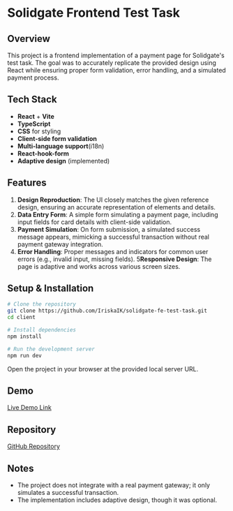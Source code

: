 # Solidgate Frontend Test Task

## Overview
This project is a frontend implementation of a payment page for Solidgate's test task. The goal was to accurately replicate the provided design using React while ensuring proper form validation, error handling, and a simulated payment process.

## Tech Stack
- **React** + **Vite**
- **TypeScript**
- **CSS** for styling
- **Client-side form validation**
- **Multi-language support**(i18n)
- **React-hook-form**
- **Adaptive design** (implemented)

## Features
1. **Design Reproduction**: The UI closely matches the given reference design, ensuring an accurate representation of elements and details.
2. **Data Entry Form**: A simple form simulating a payment page, including input fields for card details with client-side validation.
3. **Payment Simulation**: On form submission, a simulated success message appears, mimicking a successful transaction without real payment gateway integration.
4. **Error Handling**: Proper messages and indicators for common user errors (e.g., invalid input, missing fields).
5**Responsive Design**: The page is adaptive and works across various screen sizes.

## Setup & Installation
```sh
# Clone the repository
git clone https://github.com/IriskaIK/solidgate-fe-test-task.git
cd client

# Install dependencies
npm install

# Run the development server
npm run dev
```

Open the project in your browser at the provided local server URL.

## Demo
[Live Demo Link](https://iriskaik.github.io/solidgate-fe-test-task/)

## Repository
[GitHub Repository](https://github.com/IriskaIK/solidgate-fe-test-task)

## Notes
- The project does not integrate with a real payment gateway; it only simulates a successful transaction.
- The implementation includes adaptive design, though it was optional.




